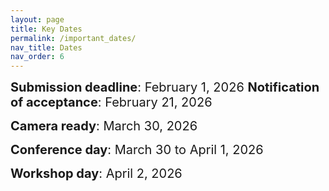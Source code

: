 ```yaml
---
layout: page
title: Key Dates
permalink: /important_dates/
nav_title: Dates
nav_order: 6
---
```



<span style="font-size:20px;"> <strong>Submission deadline</strong>: February 1, 2026
<span style="font-size:20px;"><strong>Notification of acceptance</strong>: February 21, 2026

<span style="font-size:20px;"><strong>Camera ready</strong>: March 30, 2026

<span style="font-size:20px;"><strong>Conference day</strong>: March 30 to April 1, 2026

<span style="font-size:20px;"><strong>Workshop day</strong>: April 2, 2026

